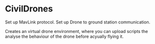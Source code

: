 # CivilDrones
Set up MavLink protocol. Set up Drone to ground station communication.

Creates an virtual drone environment, where you can upload scripts the analyse the behaviour of the drone before acyually flying it.

